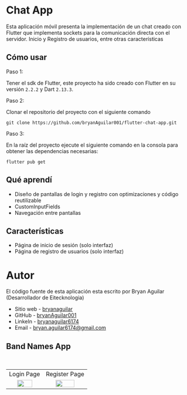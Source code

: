 # Chat App

Esta aplicación móvil presenta la implementación de un chat creado con Flutter que implementa sockets para la comunicación directa con el servidor. Inicio y Registro de usuarios, entre otras características

## Cómo usar

Paso 1:

Tener el sdk de Flutter, este proyecto ha sido creado con Flutter en su versión `2.2.2` y Dart `2.13.3`.

Paso 2:

Clonar el repositorio del proyecto con el siguiente comando

```
git clone https://github.com/bryanAguilar001/flutter-chat-app.git
```

Paso 3:

En la raíz del proyecto ejecute el siguiente comando en la consola para obtener las dependencias necesarias:

```
flutter pub get
```

## Qué aprendí

- Diseño de pantallas de login y registro con optimizaciones y código reutilizable
- CustomInputFields
- Navegación entre pantallas

## Características

- Página de inicio de sesión (solo interfaz)
- Página de registro de usuarios (solo interfaz)

# Autor

El código fuente de esta aplicación esta escrito por Bryan Aguilar (Desarrollador de Eitecknologia)

- Sitio web - [bryanaguilar](https://bryanaguilar.gatsbyjs.io/)
- GitHub - [bryanAguilar001](https://github.com/bryanAguilar001)
- LinkeIn - [bryanaguilar6174](https://www.linkedin.com/in/bryanaguilar6174)
- Email - [bryan.aguilar6174@gmail.com](mailto:bryan.aguilar6174@gmail.com)

## Band Names App

<br>
<table>
  <tr>
    <td>Login Page</td>
    <td>Register Page</td>
  </tr>
  <tr>
    <td align="center" valign="center"><img src="https://github.com/bryanAguilar001/flutter-chat-app/blob/main/media/login.png?raw=true" width="70%"></td>
    <td align="center" valign="center"><img src="https://github.com/bryanAguilar001/flutter-chat-app/blob/main/media/register.png?raw=true" width="70%"></td>
  </tr>
 </table>
<br>